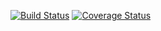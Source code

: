 [![Build Status](https://travis-ci.org/klapuch/Output.svg?branch=master)](https://travis-ci.org/klapuch/Output) [![Coverage Status](https://coveralls.io/repos/github/klapuch/Output/badge.svg?branch=master)](https://coveralls.io/github/klapuch/Output?branch=master)
